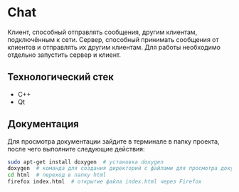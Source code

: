 # Chat
Клиент, способный отправлять сообщения, другим клиентам, подключённым к сети. Сервер, способный принимать сообщения от клиентов и отправлять их другим клиентам.
Для работы необходимо отдельно запустить сервер и клиент.
## Технологический стек
- C++
- Qt
## Документация
Для просмотра документации зайдите в терминале в папку проекта, после чего выполните следующие действия:
```bash
sudo apt-get install doxygen  # установка doxygen
doxygen  # команда для создания директорий с файлами для просмотра документации в виде HTML-станицы или latex-файла
cd html  # переход в папку html
firefox index.html  # открытие файла index.html через Firefox
```
